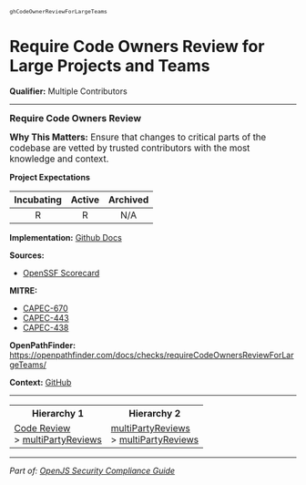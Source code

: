 <span style="font-size:0.8em;"><code>ghCodeOwnerReviewForLargeTeams</code></span>  
# Require Code Owners Review for Large Projects and Teams

**Qualifier:** Multiple Contributors

---

<span style="font-size:1.15em;"><b>Require Code Owners Review</b></span>

<span style="font-size:1.1em;"><b>Why This Matters:</b> Ensure that changes to critical parts of the codebase are vetted by trusted contributors with the most knowledge and context.</span>

**Project Expectations**

<div align="center">

| Incubating | Active | Archived |
|:-----------:|:--------:|:----------:|
| R | R | N/A |

</div>


**Implementation:** [Github Docs](https://docs.github.com/en/repositories/managing-your-repositorys-settings-and-features/customizing-your-repository/about-code-owners)



**Sources:**
- [OpenSSF Scorecard](https://github.com/ossf/scorecard/blob/main/docs/checks.md)

**MITRE:**
- [CAPEC-670](https://capec.mitre.org/data/definitions/670.html)
- [CAPEC-443](https://capec.mitre.org/data/definitions/443.html)
- [CAPEC-438](https://capec.mitre.org/data/definitions/438.html)

**OpenPathFinder:** https://openpathfinder.com/docs/checks/requireCodeOwnersReviewForLargeTeams/

**Context:** [GitHub](../context-GitHub.md)



---

<table>
<tr>
  <th align="center">Hierarchy 1</th>
  <th align="center">Hierarchy 2</th>
</tr>
<tr>
  <td>
    <a href="../Code Review">Code Review</a><br> > 
    <a href="../multiPartyReviews">multiPartyReviews</a>
  </td>
  <td>
    <a href="../multiPartyReviews">multiPartyReviews</a><br> >
    <a href="../multiPartyReviews">multiPartyReviews</a>
  </td>
</tr>
</table>

---

*Part of: [OpenJS Security Compliance Guide](../README.md)* 